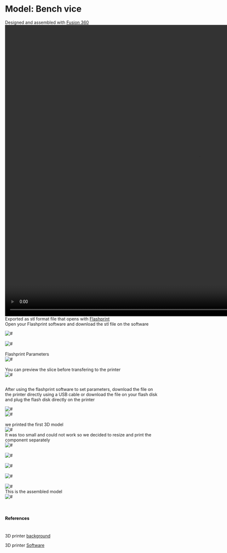 <!-- Assessment/cadass.md -->


# Model: Bench vice
Designed and assembled with [Fusion 360](https://www.autodesk.com/products/fusion-360/free-trial)
<br>
 <video width="1280" height="960" controls>
  <source src="images/AutodeskFusion.mp4" id="video/AutodeskFusion.mp4"> loop autoplay muted</video>
<br>
Exported as stl format file that opens with [Flashprint](https://www.sz3dp.com/download-center?category=12)
<br>
Open your Flashprint software and download the stl file on the software
<br>
<div class="loader"><img src="images/fp1.png" alt="#" /></div>
<br>
<div class="loader"><img src="images/flashprint.png" alt="#" /></div>
<br>Flashprint Parameters

<div class="loader"><img src="images/flash.png" alt="#" /></div>
<br>You can preview the slice before transfering to the printer
<br>
<div class="loader"><img src="images/fp5.png" alt="#" /></div>

<br>After using the flashprint software to set parameters, download the file on the printer directly using a USB cable or download the file on your flash disk and plug the flash disk directly on the printer
<br>
<div class="loader"><img src="images/fp4.png" alt="#" /><br></div><div class="loader"><img src="images/fp6.jpg" alt="#" /></div>
<br>we printed the first 3D model 
<br>
<div class="loader"><img src="images/1stmodel.jpg" alt="#" /></div>
It was too small and could not work so we decided to resize and print the component separately
<br>
<div class="loader"><img src="images/fp2.png" alt="#" /></div>
<br>
<div class="loader"><img src="images/base.jpg" alt="#" /></div>
<br>
<div class="loader"><img src="images/jaw.jpg" alt="#" /></div>
<br>
<div class="loader"><img src="images/screw.jpg" alt="#" /></div>
<br>
<div class="loader"><img src="images/3pieces.jpg" alt="#" /></div>
This is the assembled model
<br>
<div class="loader"><img src="images/assembled.jpg" alt="#" /></div>
<br><br>
<h1 style="font-size:1.5vw"><span style="color:black">References</span></h1>
<br>

3D printer [background](https://www.nexmaker.com/doc/3_3dprinter/1.3Dprintingbackground.html)
<br>

3D printer [Software](https://www.flashforge.com/download-center)

